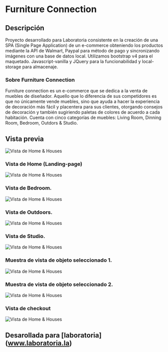 # Furniture Connection

## Descripción

Proyecto desarrollado para Laboratoria consistente en la creación de una SPA (Single Page Application) de un e-commerce obteniendo los productos mediante la API de Walmart, Paypal para método de pago y sincronizando imágenes con una base de datos local. Utilizamos bootstrap v4 para el maquetado. Javascript-vanilla y JQuery para la funcionabilidad y local-storage para almacenaje.



### Sobre Furniture Connection 

Furniture connection es un e-commerce que se dedica a la venta de muebles de diseñador. Aquello que lo diferencia de sus competidores es que no únicamente vende muebles, sino que ayuda a hacer la experiencia de decoración más fácil y placentera para sus clientes, otorgando consejos de decoración y también sugiriendo paletas de colores de acuerdo a cada habitación. Cuenta con cinco categorías de muebles: Living Room, Dinning Room, Bedroom, Outdors & Studio. 


## Vista previa 
![Vista de Home & Houses](https://github.com/bernkaztel/furniture-connection-v2/blob/master/assets/images/furntu2.png?raw=true)

### Vista de Home (Landing-page)
![Vista de Home & Houses](https://github.com/bernkaztel/furniture-connection-v2/blob/master/assets/images/p1.png?raw=true)

### Vista de Bedroom. 
![Vista de Home & Houses](assets/images/p2.png)

### Vista de Outdoors. 
![Vista de Home & Houses](assets/images/p3.png)

### Vista de Studio. 
![Vista de Home & Houses](assets/images/p4.png)

### Muestra de vista de objeto seleccionado 1.
![Vista de Home & Houses](assets/images/p5.png)

### Muestra de vista de objeto seleccionado 2.
![Vista de Home & Houses](assets/images/p6.png)


### Vista de checkout
![Vista de Home & Houses](assets/images/p7.png)


## Desarollada para [laboratoria] (www.laboratoria.la)
